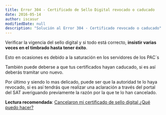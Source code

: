 ```yaml
---
title: Error 304 - Certificado de Sello Digital revocado o caducado
date: 2016-05-14
author: iscasur
modifiedDate: null
description: "Solución al Error 304 - Certificado revocado o caducado"
---
```

Verificar la vigencia del sello digital y si todo está correcto, **insistir varias veces en el timbrado hasta tener éxito**.

Esto en ocasiones es debido a la saturación en los servidores de los PAC´s

También puede deberse a que tus certificados hayan caducado, si es así deberás tramitar uno nuevo.

Por último y siendo lo mas delicado, puede ser que la autoridad te lo haya revocado, si es así tendrás que realizar una aclaración a través del portal del SAT averiguando previamente la razón por la que te lo han cancelado.

**Lectura recomendada**: [Cancelaron mi certificado de sello digital ¿Qué puedo hacer?](https://todoconta.com/certificado-sello-digital-csd/#-qu-hacer-si-cancelaron-mis-certificados-de-sello-digital)